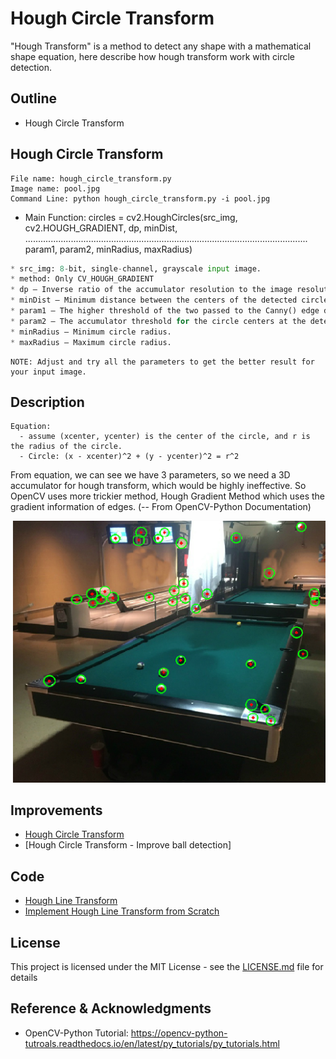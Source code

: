 # Hough Circle Transform
"Hough Transform" is a method to detect any shape with a mathematical shape equation, here describe how hough transform work with circle detection.

## Outline
- Hough Circle Transform

## Hough Circle Transform
```
File name: hough_circle_transform.py
Image name: pool.jpg
Command Line: python hough_circle_transform.py -i pool.jpg
```
* Main Function: circles = cv2.HoughCircles(src_img, cv2.HOUGH_GRADIENT, dp, minDist, 
................................................................................................................ param1, param2, minRadius, maxRadius)
```python
* src_img: 8-bit, single-channel, grayscale input image.
* method: Only CV_HOUGH_GRADIENT
* dp – Inverse ratio of the accumulator resolution to the image resolution.
* minDist – Minimum distance between the centers of the detected circles.
* param1 – The higher threshold of the two passed to the Canny() edge detector.
* param2 – The accumulator threshold for the circle centers at the detection stage.
* minRadius – Minimum circle radius.
* maxRadius – Maximum circle radius.
```
```
NOTE: Adjust and try all the parameters to get the better result for your input image.
```

## Description
```
Equation: 
  - assume (xcenter, ycenter) is the center of the circle, and r is the radius of the circle. 
  - Circle: (x - xcenter)^2 + (y - ycenter)^2 = r^2
```
From equation, we can see we have 3 parameters, so we need a 3D accumulator for hough transform, which would be highly ineffective. So OpenCV uses more trickier method, Hough Gradient Method which uses the gradient information of edges.    (-- From OpenCV-Python Documentation)

![](README_IMG/hough_circle.png)

## Improvements
- [Hough Circle Transform](https://github.com/Hank-Tsou/Computer-Vision-OpenCV-Python/tree/master/tutorials/Image_Processing/12_Hough_Circle_Transform)
- [Hough Circle Transform - Improve ball detection]

## Code
- [Hough Line Transform](https://github.com/Hank-Tsou/Computer-Vision-OpenCV-Python/tree/master/tutorials/Image_Processing/11_Hough_Line_Transform)
- [Implement Hough Line Transform from Scratch](https://github.com/Hank-Tsou/Hough-Transform-Line-Detection)


## License

This project is licensed under the MIT License - see the [LICENSE.md](LICENSE.md) file for details

## Reference & Acknowledgments

* OpenCV-Python Tutorial: https://opencv-python-tutroals.readthedocs.io/en/latest/py_tutorials/py_tutorials.html
